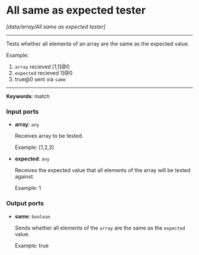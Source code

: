 # All same as expected tester

_[data/array/All same as expected tester]_

---

Tests whether all elements of an array are the same as the expected value.  
  
Example:  
1. `array` recieved  [1,1]@0    
2. `expected` recieved  1]@0    
3.  true@0 sent via `same`  

---

__Keywords__: match

### Input ports

* __array__: ` any `

    Receives array to be tested.
    
    Example: 
    [1,2,3]


* __expected__: ` any `

    Receives the expected value that all elements of the array will be tested against.
    
    Example:
    1

### Output ports

* __same__: ` boolean `

    Sends whether all elements of the `array` are the same as the `expected` value.
    
    Example:
    true

